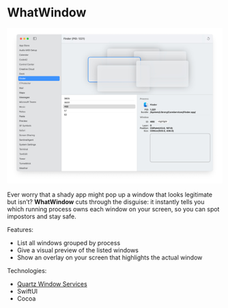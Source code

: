 # WhatWindow

![App Preview](Screenshot.jpg)

Ever worry that a shady app might pop up a window that looks legitimate but isn’t? **WhatWindow** cuts through the disguise: it instantly tells you which running process owns each window on your screen, so you can spot impostors and stay safe.

Features:

- List all windows grouped by process
- Give a visual preview of the listed windows
- Show an overlay on your screen that highlights the actual window

Technologies:

- [Quartz Window Services](https://developer.apple.com/documentation/coregraphics/quartz_window_services)
- SwiftUI
- Cocoa